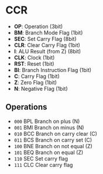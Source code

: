 # CCR

* **OP**: Operation (3bit)
* **BM**: Branch Mode Flag (1bit)
* **SEC**: Set Carry Flag (8bit)
* **CLR**: Clear Carry Flag (1bit)
* **I**: ALU Result (from Z) (8bit)
* **CLK**: Clock (1bit)
* **RST**: Reset (1bit)
* **BI**: Branch Instruction Flag (1bit)
* **C**: Carry Flag (1bit)
* **Z**: Zero Flag (1bit)
* **N**: Negative Flag (1bit)

## Operations

* `000` BPL Branch on plus (N)
* `001` BMI Branch on minus (N)
* `010` BCC Branch on carry clear (C)
* `011` BCS Branch on carry set (C)
* `100` BNE Branch on not equal (Z)
* `101` BEQ Branch on equal (Z)
* `110` SEC Set carry flag
* `111` CLC Clear carry flag
